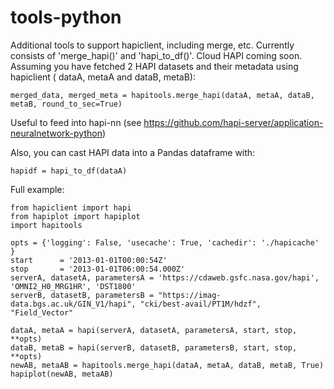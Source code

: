 # tools-python
Additional tools to support hapiclient, including merge, etc.  Currently consists of 'merge_hapi()' and 'hapi_to_df()'.  Cloud HAPI coming soon.  Assuming you have fetched 2 HAPI datasets and their metadata using hapiclient ( dataA, metaA and dataB, metaB):

    merged_data, merged_meta = hapitools.merge_hapi(dataA, metaA, dataB, metaB, round_to_sec=True)

Useful to feed into hapi-nn (see https://github.com/hapi-server/application-neuralnetwork-python)

Also, you can cast HAPI data into a Pandas dataframe with:

    hapidf = hapi_to_df(dataA)

Full example:

    from hapiclient import hapi
    from hapiplot import hapiplot
    import hapitools

    opts = {'logging': False, 'usecache': True, 'cachedir': './hapicache' }
    start      = '2013-01-01T00:00:54Z'
    stop       = '2013-01-01T06:00:54.000Z'
    serverA, datasetA, parametersA = 'https://cdaweb.gsfc.nasa.gov/hapi', 'OMNI2_H0_MRG1HR', 'DST1800'
    serverB, datasetB, parametersB = "https://imag-data.bgs.ac.uk/GIN_V1/hapi", "cki/best-avail/PT1M/hdzf", "Field_Vector"

    dataA, metaA = hapi(serverA, datasetA, parametersA, start, stop, **opts)
    dataB, metaB = hapi(serverB, datasetB, parametersB, start, stop, **opts)
    newAB, metaAB = hapitools.merge_hapi(dataA, metaA, dataB, metaB, True)
    hapiplot(newAB, metaAB)
